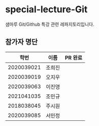 # special-lecture-Git
샘마루 Git/Github 특강 관련 레파지토리입니다.

## 참가자 명단
|학번|이름|PR 완료|
|---|---|---|
|2020039021|조희진|
|2020039019|오지우|
|2020039063|이진영|
|2021041035|조민규|
|2018038045|주시원|
|2020039085|서민정|
